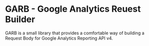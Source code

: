 # GARB - Google Analytics Reuest Builder

GARB is a small library that provides a comfortable way of building a Request
Body for Google Analytics Reporting API v4.
